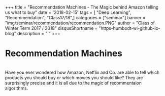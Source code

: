 +++
title = "Recommendation Machines - The Magic behind Amazon telling us what to buy"
date = '2018-02-15'
tags = [ "Deep Learning", "Recommendation", "Class17/18",]
categories = ["seminar"]
banner = "img/seminar/recommendation/recommendation.PNG"
author = "Class of Winter Term 2017 / 2018"
disqusShortname = "https-humbodt-wi-github-io-blog"
description = " "
+++

Recommendation Machines
=============

<br/>
Have you ever wondered how Amazon, Netflix and Co. are able to tell which products you should buy or which movies you should like? They are surprisingly precise and it is all due to the magic of recommentaion algorithms.
